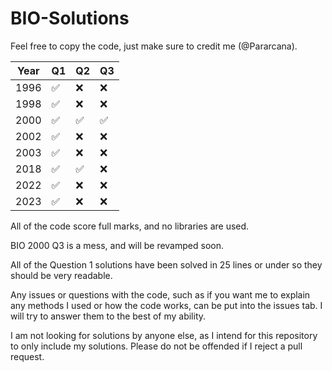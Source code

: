 # BIO-Solutions

Feel free to copy the code, just make sure to credit me (@Pararcana).

|Year| Q1| Q2| Q3|
|---|---|---|---|
|1996|✅|❌|❌|
|1998|✅|❌|❌|
|2000|✅|✅|✅|
|2002|✅|❌|❌|
|2003|✅|❌|❌|
|2018|✅|✅|❌|
|2022|✅|❌|❌|
|2023|✅|❌|❌|

All of the code score full marks, and no libraries are used.

BIO 2000 Q3 is a mess, and will be revamped soon.

All of the Question 1 solutions have been solved in 25 lines or under so they should be very readable.

Any issues or questions with the code, such as if you want me to explain any methods I used or how the code works, can be put into the issues tab. I will try to answer them to the best of my ability.

I am not looking for solutions by anyone else, as I intend for this repository to only include my solutions. Please do not be offended if I reject a pull request.
